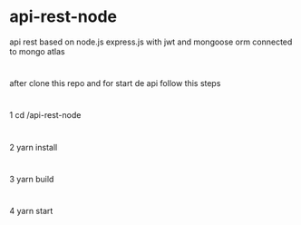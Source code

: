 # api-rest-node
api rest based on node.js express.js with jwt and mongoose orm connected to mongo atlas 
#
after clone this repo and for start de api follow this steps
#
1 cd /api-rest-node
#
2 yarn install 
#
3 yarn build
#
4 yarn start
